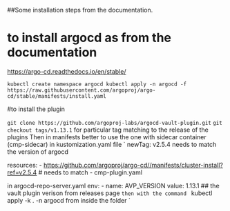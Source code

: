 ##Some installation steps from the documentation.

# to install argocd as from the documentation
https://argo-cd.readthedocs.io/en/stable/

`
kubectl create namespace argocd
kubectl apply -n argocd -f https://raw.githubusercontent.com/argoproj/argo-cd/stable/manifests/install.yaml
`

#to install the plugin 

`git clone https://github.com/argoproj-labs/argocd-vault-plugin.git`
`git checkout tags/v1.13.1`  for particular tag matching to the release of the plugins
Then in manifests better to use the one with sidecar container (cmp-sidecar)
in kustomization.yaml file
`
   newTag: v2.5.4  needs to match the version of argocd 

   resources:
    - https://github.com/argoproj/argo-cd//manifests/cluster-install?ref=v2.5.4  # needs to match
    - cmp-plugin.yaml

   in argocd-repo-server.yaml
    env:
          - name: AVP_VERSION
            value: 1.13.1  ## the vault plugin verison from releases page
`
then with the command 
`
kubectl apply -k . -n argocd from inside the folder
`